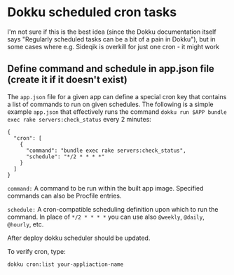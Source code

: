 # Dokku scheduled cron tasks

I'm not sure if this is the best idea (since the Dokku documentation itself says "Regularly scheduled tasks can be a bit of a pain in Dokku"), but in some cases where e.g. Sideqik is overkill for just one cron - it might work

## Define command and schedule in app.json file (create it if it doesn't exist)
The `app.json` file for a given app can define a special cron key that contains a list of commands to run on given schedules. The following is a simple example `app.json` that effectively runs the command `dokku run $APP bundle exec rake servers:check_status` every 2 minutes:
```
{
  "cron": [
    {
      "command": "bundle exec rake servers:check_status",
      "schedule": "*/2 * * * *"
    }
  ]
}
```

`command:` A command to be run within the built app image. Specified commands can also be Procfile entries.

`schedule:` A cron-compatible scheduling definition upon which to run the command. In place of `*/2 * * * *` you can use also `@weekly`, `@daily`, `@hourly`, etc.

After deploy dokku scheduler should be updated.

To verify cron, type: 
```
dokku cron:list your-appliaction-name
```
